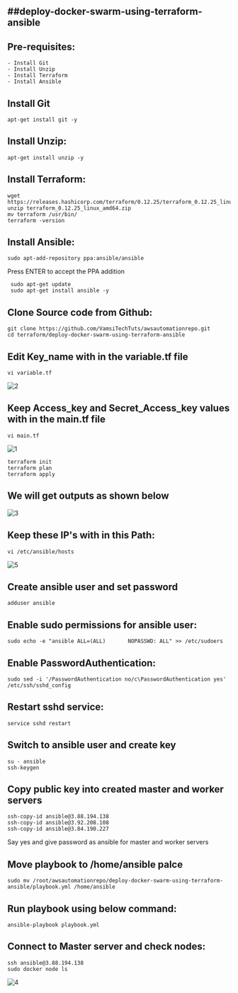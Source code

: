 ##deploy-docker-swarm-using-terraform-ansible
---

Pre-requisites:
----
    - Install Git
    - Install Unzip
    - Install Terraform
    - Install Ansible
    
Install Git
----
    apt-get install git -y
    
Install Unzip:
----
    apt-get install unzip -y

Install Terraform:
----
    wget https://releases.hashicorp.com/terraform/0.12.25/terraform_0.12.25_linux_amd64.zip
    unzip terraform_0.12.25_linux_amd64.zip
    mv terraform /usr/bin/
    terraform -version
    
Install Ansible:
----
    sudo apt-add-repository ppa:ansible/ansible
Press ENTER to accept the PPA addition  
     
     sudo apt-get update
     sudo apt-get install ansible -y

Clone Source code from Github:
------
    git clone https://github.com/VamsiTechTuts/awsautomationrepo.git
    cd terraform/deploy-docker-swarm-using-terraform-ansible
    
Edit Key_name with in the variable.tf file
----
    vi variable.tf
![2](https://user-images.githubusercontent.com/63221837/82235801-d8166080-9950-11ea-965d-2db0e552c267.png)

Keep Access_key and Secret_Access_key values with in the main.tf file
-----
    vi main.tf
![1](https://user-images.githubusercontent.com/63221837/82235636-97b6e280-9950-11ea-951c-af865556b204.png)

    terraform init
    terraform plan
    terraform apply
    
We will get outputs as shown below
-------
![3](https://user-images.githubusercontent.com/63221837/82235924-fda36a00-9950-11ea-8838-1764f3a806af.png)

Keep these IP's with in this Path: 
----
    vi /etc/ansible/hosts
![5](https://user-images.githubusercontent.com/63221837/82237118-ccc43480-9952-11ea-9104-2a90ec7d1815.png)

Create ansible user and set password
------
    adduser ansible
    
Enable sudo permissions for ansible user:
-----
    sudo echo -e "ansible ALL=(ALL)       NOPASSWD: ALL" >> /etc/sudoers
    
Enable PasswordAuthentication:
------
    sudo sed -i '/PasswordAuthentication no/c\PasswordAuthentication yes' /etc/ssh/sshd_config
    
Restart sshd service:
----
    service sshd restart
    
Switch to ansible user and create key
-------
    su - ansible
    ssh-keygen
    
Copy public key into created master and worker servers
------------
    ssh-copy-id ansible@3.88.194.138
    ssh-copy-id ansible@3.92.208.108
    ssh-copy-id ansible@3.84.190.227
Say yes and give password as ansible for master and worker servers

Move playbook to /home/ansible palce
--------
    sudo mv /root/awsautomationrepo/deploy-docker-swarm-using-terraform-ansible/playbook.yml /home/ansible
    
Run playbook using below command:
------
    ansible-playbook playbook.yml
    
Connect to Master server and check nodes:
------
    ssh ansible@3.88.194.138
    sudo docker node ls
![4](https://user-images.githubusercontent.com/63221837/82236982-92f32e00-9952-11ea-959b-8f34bbdb4925.png)
